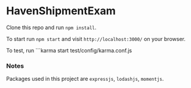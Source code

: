 # HavenShipmentExam

Clone this repo and run ```npm install```.

To start run ```npm start``` and visit ```http://localhost:3000/``` on your browser.

To test, run ```karma start test/config/karma.conf.js

### Notes

Packages used in this project are ```expressjs```, ```lodashjs```, ```momentjs```.
